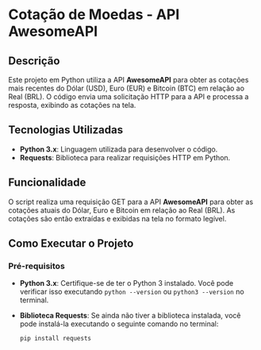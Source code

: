 # Cotação de Moedas - API AwesomeAPI

## Descrição

Este projeto em Python utiliza a API **AwesomeAPI** para obter as cotações mais recentes do Dólar (USD), Euro (EUR) e Bitcoin (BTC) em relação ao Real (BRL). O código envia uma solicitação HTTP para a API e processa a resposta, exibindo as cotações na tela.

## Tecnologias Utilizadas

- **Python 3.x**: Linguagem utilizada para desenvolver o código.
- **Requests**: Biblioteca para realizar requisições HTTP em Python.

## Funcionalidade

O script realiza uma requisição GET para a API **AwesomeAPI** para obter as cotações atuais do Dólar, Euro e Bitcoin em relação ao Real (BRL). As cotações são então extraídas e exibidas na tela no formato legível.

## Como Executar o Projeto

### Pré-requisitos

- **Python 3.x**: Certifique-se de ter o Python 3 instalado. Você pode verificar isso executando `python --version` ou `python3 --version` no terminal.

- **Biblioteca Requests**: Se ainda não tiver a biblioteca instalada, você pode instalá-la executando o seguinte comando no terminal:
  ```bash
  pip install requests

